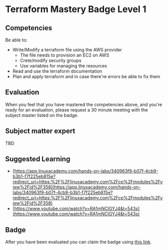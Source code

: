 # Terraform Mastery Badge Level 1

## Competencies
Be able to:
 - Write/Modify a terraform file using the AWS provider
    - The file needs to provision an EC2 on AWS
    - Crete/modify security groups
    - Use variables for managing the resources
 - Read and use the terraform documentation   
 - Plan and apply terraform and in case there're errors be able to fix them

## Evaluation
When you feel that you have mastered the competencies above, and you're ready for an evaluation, please request a 30 minute meeting with the subject master listed on the badge.

## Subject matter expert
TBD

## Suggested Learning
- [https://app.linuxacademy.com/hands-on-labs/340963f9-b07f-4cb9-b3b1-f7f225eb815e?redirect_uri=https:%2F%2Flinuxacademy.com%2Fcp%2Fmodules%2Fview%2Fid%2F358](https://app.linuxacademy.com/hands-on-labs/340963f9-b07f-4cb9-b3b1-f7f225eb815e?redirect_uri=https:%2F%2Flinuxacademy.com%2Fcp%2Fmodules%2Fview%2Fid%2F358)
- [https://www.youtube.com/watch?v=RA1mNClGYJ4&t=543s](https://www.youtube.com/watch?v=RA1mNClGYJ4&t=543s)

## Badge
 After you have been evaluated you can claim the badge using [this link](https://badge-claim.herokuapp.com/badgeid/hfbx4FSdQXmBOQmutCDqOw).
